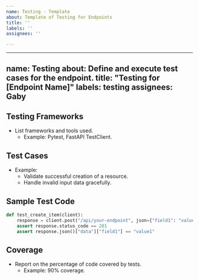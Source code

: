 ```yaml
---
name: Testing - Template
about: Template of Testing for Endpoints
title: ''
labels: ''
assignees: ''

---
```


---
name: Testing
about: Define and execute test cases for the endpoint.
title: "Testing for [Endpoint Name]"
labels: testing
assignees: Gaby
---

## **Testing Frameworks**
- List frameworks and tools used.
  - Example: Pytest, FastAPI TestClient.

## **Test Cases**
- Example:
  - Validate successful creation of a resource.
  - Handle invalid input data gracefully.

## **Sample Test Code**
```python
def test_create_item(client):
    response = client.post("/api/your-endpoint", json={"field1": "value1"})
    assert response.status_code == 201
    assert response.json()["data"]["field1"] == "value1"
```

## **Coverage**
- Report on the percentage of code covered by tests.
  - Example: 90% coverage.
